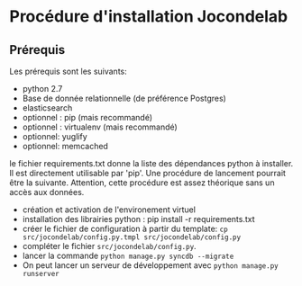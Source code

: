 Procédure d'installation Jocondelab
===================================

Prérequis
---------

Les prérequis sont les suivants:
  - python 2.7
  - Base de donnée relationnelle (de préférence Postgres)
  - elasticsearch
  - optionnel : pip (mais recommandé)
  - optionnel : virtualenv (mais recommandé)
  - optionnel: yuglify
  - optionnel: memcached

le fichier requirements.txt donne la liste des dépendances python à installer. Il est directement utilisable par 'pip'.
Une procédure de lancement pourrait être la suivante. Attention, cette procédure est assez théorique sans un accès aux données.

  - création et activation de l'environement virtuel
  - installation des librairies python : pip install -r requirements.txt
  - créer le fichier de configuration à partir du template: `cp src/jocondelab/config.py.tmpl src/jocondelab/config.py`
  - compléter le fichier `src/jocondelab/config.py`.
  - lancer la commande `python manage.py syncdb --migrate`
  - On peut lancer un serveur de développement avec `python manage.py runserver`
